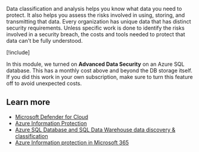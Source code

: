 Data classification and analysis helps you know what data you need to protect. It also helps you assess the risks involved in using, storing, and transmitting that data. Every organization has unique data that has distinct security requirements. Unless specific work is done to identify the risks involved in a security breach, the costs and tools needed to protect that data can't be fully understood.

<!-- Cleanup sandbox -->
[!include[](../../../includes/azure-sandbox-cleanup.md)]

In this module, we turned on **Advanced Data Security** on an Azure SQL database. This has a monthly cost above and beyond the DB storage itself. If you did this work in your own subscription, make sure to turn this feature off to avoid unexpected costs.

## Learn more

- [Microsoft Defender for Cloud](/azure/security-center/)
- [Azure Information Protection](/azure/information-protection/)
- [Azure SQL Database and SQL Data Warehouse data discovery & classification](/azure/sql-database/sql-database-data-discovery-and-classification)
- [Azure Information protection in Microsoft 365](/azure/information-protection/)
